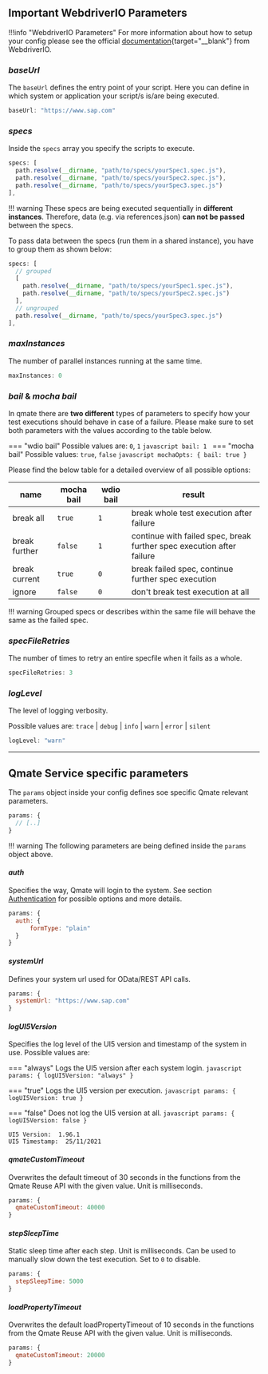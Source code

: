 ## Important WebdriverIO Parameters

!!!info "WebdriverIO Parameters"
    For more information about how to setup your config please see the official [documentation](https://webdriver.io/docs/configurationfile/){target="__blank"} from WebdriverIO.

### *baseUrl*
The `baseUrl` defines the entry point of your script. Here you can define in which system or application your script/s is/are being executed.
```javascript
baseUrl: "https://www.sap.com"
```

### *specs*
Inside the `specs` array you specify the scripts to execute. 
```js
specs: [
  path.resolve(__dirname, "path/to/specs/yourSpec1.spec.js"),
  path.resolve(__dirname, "path/to/specs/yourSpec2.spec.js"),
  path.resolve(__dirname, "path/to/specs/yourSpec3.spec.js")
],
```
!!! warning
    These specs are being executed sequentially in **different instances**. Therefore, data (e.g. via references.json) **can not be passed** between the specs.

To pass data between the specs (run them in a shared instance), you have to group them as shown below:
```js
specs: [
  // grouped
  [
    path.resolve(__dirname, "path/to/specs/yourSpec1.spec.js"),
    path.resolve(__dirname, "path/to/specs/yourSpec2.spec.js")
  ],
  // ungrouped
  path.resolve(__dirname, "path/to/specs/yourSpec3.spec.js")
],
```

### *maxInstances*
The number of parallel instances running at the same time.
```javascript
maxInstances: 0
```

### *bail* & *mocha bail*
In qmate there are **two different** types of parameters to specify how your test executions should behave in case of a failure. Please make sure to set both parameters with the values according to the table below. 

=== "wdio bail"
    Possible values are: `0`, `1`
    ```javascript
    bail: 1
    ```
=== "mocha bail"
    Possible values: `true`, `false`
    ```javascript
    mochaOpts: {
      bail: true
    }
    ```

Please find the below table for a detailed overview of all possible options:

| name          | mocha bail | wdio bail | result                                                                  |
| ------------- | ---------- | --------- | ------------------------------------------------------------------------|
| break all     | ``true``   | ``1``     | break whole test execution after failure                                |
| break further | ``false``  | ``1``     | continue with failed spec, break further spec execution after failure   |
| break current | ``true``   | ``0``     | break failed spec, continue further spec execution                      |
| ignore        | ``false``  | ``0``     | don't break test execution at all                                       |

!!! warning
    Grouped specs or describes within the same file will behave the same as the failed spec.



### *specFileRetries​*
The number of times to retry an entire specfile when it fails as a whole.
```javascript
specFileRetries​: 3
```

### *logLevel*
The level of logging verbosity.

Possible values are: ``trace`` | ``debug`` | ``info`` | ``warn`` | ``error`` | ``silent``
```javascript
logLevel: "warn"
```

___
## Qmate Service specific parameters
The `params` object inside your config defines soe specific Qmate relevant parameters.
```javascript
params: {
  // [..]
}
```

!!! warning
    The following parameters are being defined inside the `params` object above.

#### *auth*
Specifies the way, Qmate will login to the system. See section [Authentication](../bestPractices/authentication.md) for possible options and more details.
```javascript
params: {
  auth: {
      formType: "plain"
  }
}
```

#### *systemUrl*
Defines your system url used for OData/REST API calls.
```javascript
params: {
  systemUrl: "https://www.sap.com"
}
```

#### *logUI5Version*
Specifies the log level of the UI5 version and timestamp of the system in use. Possible values are:

=== "always"
    Logs the UI5 version after each system login.
    ```javascript
    params: {
      logUI5Version: "always"
    }
    ```

=== "true"
    Logs the UI5 version per execution.
    ```javascript
    params: {
      logUI5Version: true
    }
    ```

=== "false"
    Does not log the UI5 version at all.
    ```javascript
    params: {
      logUI5Version: false
    }
    ```

```console title="console output"
UI5 Version:  1.96.1
UI5 Timestamp:	25/11/2021
```

#### *qmateCustomTimeout*
Overwrites the default timeout of 30 seconds in the functions from the Qmate Reuse API with the given value. Unit is milliseconds.
```javascript
params: {
  qmateCustomTimeout: 40000
}
```

#### *stepSleepTime*
Static sleep time after each step. Unit is milliseconds. Can be used to manually slow down the test execution. Set to `0` to disable.
```javascript
params: {
  stepSleepTime: 5000
}
```

#### *loadPropertyTimeout*
Overwrites the default loadPropertyTimeout of 10 seconds in the functions from the Qmate Reuse API with the given value. Unit is milliseconds.
```javascript
params: {
  qmateCustomTimeout: 20000
}
```
